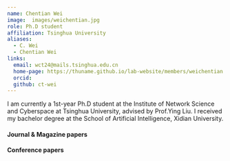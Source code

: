 ```yaml
---
name: Chentian Wei
image:  images/weichentian.jpg
role: Ph.D student
affiliation: Tsinghua University
aliases:
  - C. Wei
  - Chentian Wei
links:
  email: wct24@mails.tsinghua.edu.cn
  home-page: https://thuname.github.io/lab-website/members/weichentian.html
  orcid: 
  github: ct-wei
---
```


I am currently a 1st-year Ph.D student at the Institute of Network Science and Cyberspace at Tsinghua University, advised by Prof.Ying Liu. I received my bachelor degree at the School of Artificial Intelligence, Xidian University.

#### Journal & Magazine papers

#### Conference papers
